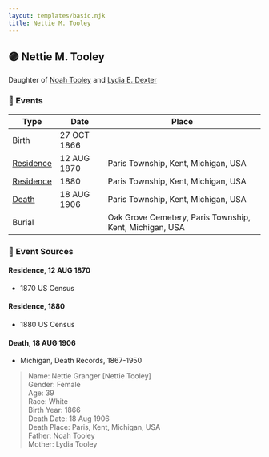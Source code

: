 ```yaml
---
layout: templates/basic.njk
title: Nettie M. Tooley
---
```

## 🟣 Nettie M. Tooley

Daughter of [Noah Tooley](/people/8/84640933) and [Lydia E. Dexter](/people/6/67357568)

### 📆 Events

Type | Date | Place
------ | ------ | ------
Birth | 27 OCT 1866 |
[Residence](#event-1) | 12 AUG 1870 | Paris Township, Kent, Michigan, USA
[Residence](#event-2) | 1880 | Paris Township, Kent, Michigan, USA
[Death](#event-3) | 18 AUG 1906 | Paris Township, Kent, Michigan, USA
Burial |  | Oak Grove Cemetery, Paris Township, Kent, Michigan, USA

### 📰 Event Sources

#### <a id="event-1"></a> Residence, 12 AUG 1870
* 1870 US Census

#### <a id="event-2"></a> Residence, 1880
* 1880 US Census

#### <a id="event-3"></a> Death, 18 AUG 1906
* Michigan, Death Records, 1867-1950
>   
  > Name: Nettie Granger [Nettie Tooley]   
  > Gender: Female  
  > Age: 39  
  > Race: White  
  > Birth Year: 1866  
  > Death Date: 18 Aug 1906  
  > Death Place: Paris, Kent, Michigan, USA  
  > Father: Noah Tooley  
  > Mother: Lydia Tooley
